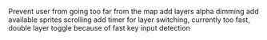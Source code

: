 Prevent user from going too far from the map
add layers alpha dimming
add available sprites scrolling
add timer for layer switching, currently too fast, double layer toggle because of
fast key input detection
